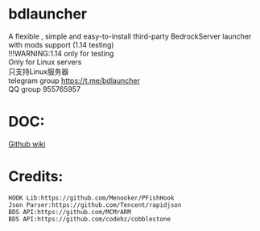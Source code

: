 # bdlauncher
A flexible , simple and easy-to-install third-party BedrockServer launcher with mods support (1.14 testing)  
!!!WARNING:1.14 only for testing  
Only for Linux servers  
只支持Linux服务器  
telegram group https://t.me/bdlauncher  
QQ group 955765957
# DOC:
[Github wiki](https://github.com/Sysca11/bdlauncher/wiki)

# Credits:
```
HOOK Lib:https://github.com/Menooker/PFishHook
Json Parser:https://github.com/Tencent/rapidjson
BDS API:https://github.com/MCMrARM
BDS API:https://github.com/codehz/cobblestone 
```

